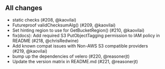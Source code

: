 ## All changes

- static checks (#208, @kaovilai)
- Futureproof validChecksumAlg()  (#209, @kaovilai)
- Set hinting region to use for GetBucketRegion() (#210, @kaovilai)
- fix(docs): Add required S3 PutObjectTagging permission to IAM policy in README (#218, @chrisRedwine)
- Add known compat issues with Non-AWS S3 compatible providers (#219, @kaovilai)
- bump up the dependencies of velero (#220, @reasonerjt)
- Update the version matrix in README.md (#221, @reasonerjt)